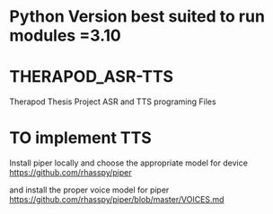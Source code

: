 # Python Version best suited to run modules =3.10
# THERAPOD_ASR-TTS
 Therapod Thesis Project ASR and TTS programing Files

# TO implement TTS
Install piper locally and choose the appropriate model for device
https://github.com/rhasspy/piper

and install the proper voice model for piper
https://github.com/rhasspy/piper/blob/master/VOICES.md
